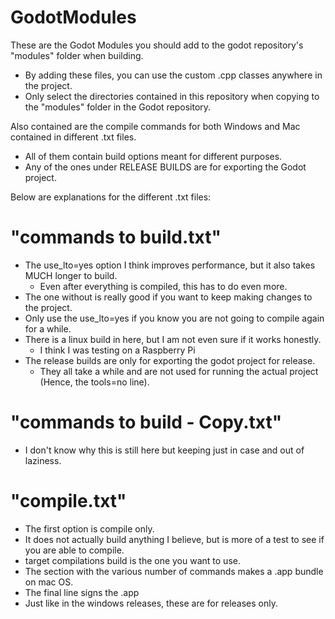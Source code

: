 # GodotModules
These are the Godot Modules you should add to the godot repository's "modules" folder when building.
* By adding these files, you can use the custom .cpp classes anywhere in the project.
* Only select the directories contained in this repository when copying to the "modules" folder in the Godot repository.

Also contained are the compile commands for both Windows and Mac contained in different .txt files.
* All of them contain build options meant for different purposes.
* Any of the ones under RELEASE BUILDS are for exporting the Godot project.

Below are explanations for the different .txt files:
# "commands to build.txt"
* The use_lto=yes option I think improves performance, but it also takes MUCH longer to build.
  * Even after everything is compiled, this has to do even more.
* The one without is really good if you want to keep making changes to the project.
* Only use the use_lto=yes if you know you are not going to compile again for a while.
* There is a linux build in here, but I am not even sure if it works honestly.
  * I think I was testing on a Raspberry Pi
* The release builds are only for exporting the godot project for release.
  * They all take a while and are not used for running the actual project (Hence, the tools=no line).

# "commands to build - Copy.txt"
* I don't know why this is still here but keeping just in case and out of laziness.

# "compile.txt"
* The first option is compile only.
 * It does not actually build anything I believe, but is more of a test to see if you are able to compile.
* target compilations build is the one you want to use.
* The section with the various number of commands makes a .app bundle on mac OS.
* The final line signs the .app
* Just like in the windows releases, these are for releases only.
